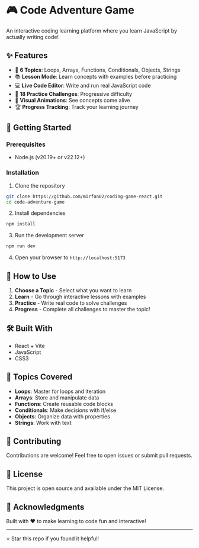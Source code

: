# 🎮 Code Adventure Game

An interactive coding learning platform where you learn JavaScript by actually writing code!

## ✨ Features

- 🔁 **6 Topics**: Loops, Arrays, Functions, Conditionals, Objects, Strings
- 📚 **Lesson Mode**: Learn concepts with examples before practicing
- 💻 **Live Code Editor**: Write and run real JavaScript code
- 🎯 **18 Practice Challenges**: Progressive difficulty
- 🎨 **Visual Animations**: See concepts come alive
- 🏆 **Progress Tracking**: Track your learning journey

## 🚀 Getting Started

### Prerequisites
- Node.js (v20.19+ or v22.12+)

### Installation

1. Clone the repository
```bash
git clone https://github.com/mIrfan02/coding-game-react.git
cd code-adventure-game
```

2. Install dependencies
```bash
npm install
```

3. Run the development server
```bash
npm run dev
```

4. Open your browser to `http://localhost:5173`

## 🎯 How to Use

1. **Choose a Topic** - Select what you want to learn
2. **Learn** - Go through interactive lessons with examples
3. **Practice** - Write real code to solve challenges
4. **Progress** - Complete all challenges to master the topic!

## 🛠️ Built With

- React + Vite
- JavaScript
- CSS3

## 📖 Topics Covered

- **Loops**: Master for loops and iteration
- **Arrays**: Store and manipulate data
- **Functions**: Create reusable code blocks
- **Conditionals**: Make decisions with if/else
- **Objects**: Organize data with properties
- **Strings**: Work with text

## 🤝 Contributing

Contributions are welcome! Feel free to open issues or submit pull requests.

## 📄 License

This project is open source and available under the MIT License.

## 🙏 Acknowledgments

Built with ❤️ to make learning to code fun and interactive!

---

⭐ Star this repo if you found it helpful!
